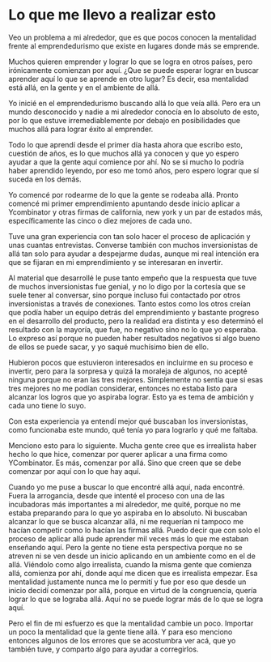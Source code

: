 # Lo que me llevo a realizar esto

Veo un problema a mi alrededor, que es que pocos conocen la mentalidad frente al emprendedurismo que existe en lugares donde más se emprende.

Muchos quieren emprender y lograr lo que se logra en otros países, pero irónicamente comienzan por aquí. ¿Que se puede esperar lograr en buscar aprender aquí lo que se aprende en otro lugar? Es decir, esa mentalidad está allá, en la gente y en el ambiente de allá.

Yo inicié en el emprendedurismo buscando allá lo que veía allá. Pero era un mundo desconocido y nadie a mi alrededor conocía en lo absoluto de esto, por lo que estuve irremediablemente por debajo en posibilidades que muchos allá para lograr éxito al emprender.

Todo lo que aprendí desde el primer día hasta ahora que escribo esto, cuestión de años, es lo que muchos allá ya conocen y que yo espero ayudar a que la gente aquí comience por ahí. No se si mucho lo podría haber aprendido leyendo, por eso me tomó años, pero espero lograr que sí suceda en los demás.

Yo comencé por rodearme de lo que la gente se rodeaba allá. Pronto comencé mi primer emprendimiento apuntando desde inicio aplicar a Ycombinator y otras firmas de california, new york y un par de estados más, específicamente las cinco o diez mejores de cada uno.

Tuve una gran experiencia con tan solo hacer el proceso de aplicación y unas cuantas entrevistas. Converse también con muchos inversionistas de allá tan solo para ayudar a despejarme dudas, aunque mi real intención era que se fijaran en mi emprendimiento y se interesaran en invertir.

Al material que desarrollé le puse tanto empeño que la respuesta que tuve de muchos inversionistas fue genial, y no lo digo por la cortesía que se suele tener al conversar, sino porque incluso fui contactado por otros inversionistas a través de conexiones. Tanto estos como los otros creían que podía haber un equipo detrás del emprendimiento y bastante progreso en el desarrollo del producto, pero la realidad era distinta y eso determinó el resultado con la mayoría, que fue, no negativo sino no lo que yo esperaba. Lo expreso así porque no pueden haber resultados negativos si algo bueno de ellos se puede sacar, y yo saqué muchísimo bien de ello.

Hubieron pocos que estuvieron interesados en incluirme en su proceso e invertir, pero para la sorpresa y quizá la moraleja de algunos, no acepté ninguna porque no eran las tres mejores. Simplemente no sentía que si esas tres mejores no me podían considerar, entonces no estaba listo para alcanzar los logros que yo aspiraba lograr. Esto ya es tema de ambición y cada uno tiene lo suyo.

Con esta experiencia ya entendí mejor qué buscaban los inversionistas, como funcionaba este mundo, qué tenía yo para lograrlo y qué me faltaba.

Menciono esto para lo siguiente. Mucha gente cree que es irrealista haber hecho lo que hice, comenzar por querer aplicar a una firma como YCombinator. Es más, comenzar por allá. Sino que creen que se debe comenzar por aquí con lo que hay aquí.

Cuando yo me puse a buscar lo que encontré allá aquí, nada encontré. Fuera la arrogancia, desde que intenté el proceso con una de las incubadoras más importantes a mi alrededor, me quité, porque no me estaba preparando para lo que yo aspiraba en lo absoluto. Ni buscaban alcanzar lo que se busca alcanzar allá, ni me requerían ni tampoco me hacían competir como lo hacían las firmas allá. Puedo decir que con solo el proceso de aplicar allá pude aprender mil veces más lo que me estaban enseñando aquí. Pero la gente no tiene esta perspectiva porque no se atreven ni se ven desde un inicio aplicando en un ambiente como en el de allá. Viéndolo como algo irrealista, cuando la misma gente que comienza allá, comienza por ahí, donde aquí me dicen que es irrealista empezar. Esa mentalidad justamente nunca me lo permití y fue por eso que desde un inicio decidí comenzar por allá, porque en virtud de la congruencia, quería lograr lo que se lograba allá. Aquí no se puede lograr más de lo que se logra aquí.

Pero el fin de mi esfuerzo es que la mentalidad cambie un poco. Importar un poco la mentalidad que la gente tiene allá. Y para eso menciono entonces algunos de los errores que se acostumbra ver acá, que yo también tuve, y comparto algo para ayudar a corregirlos.
